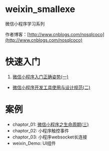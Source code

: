 # weixin_smallexe
微信小程序学习系列

作者博客：[http://www.cnblogs.com/nosqlcoco](http://www.cnblogs.com/nosqlcoco)

# 快速入门

1. [微信小程序入门正确姿势(一)](http://www.cnblogs.com/nosqlcoco/p/5927249.html)
* [微信小程序开发工具使用与设计规范(二)](http://www.cnblogs.com/nosqlcoco/p/5931952.html)

# 案例
- chaptor_01: [微信小程序之生命周期(三)](http://www.cnblogs.com/nosqlcoco/p/wxsmallcycle.html)
- chaptor_02: 小程序触控事件
- chaptor_03: 小程序websocket长连接
- weixin_Demo: UI组件
